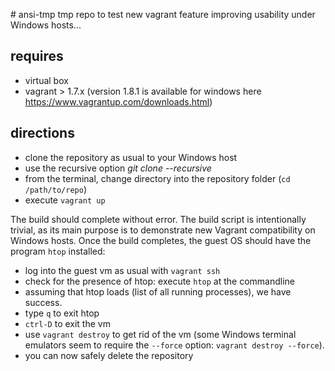 \# ansi-tmp
tmp repo to test new vagrant feature improving usability under Windows hosts...

## requires

* virtual box
* vagrant > 1.7.x (version 1.8.1 is available for windows here https://www.vagrantup.com/downloads.html)

## directions

* clone the repository as usual to your Windows host
* use the recursive option *git clone --recursive*
* from the terminal, change directory into the repository folder (`cd /path/to/repo`)
* execute `vagrant up`

The build should complete without error. The build script is intentionally trivial, as its main purpose is to demonstrate new Vagrant compatibility on Windows hosts. 
Once the build completes, the guest OS should have the program `htop` installed:

* log into the guest vm as usual with `vagrant ssh`
* check for the presence of htop: execute `htop` at the commandline
* assuming that htop loads (list of all running processes), we have success.
* type `q` to exit htop
* `ctrl-D` to exit the vm
* use `vagrant destroy` to get rid of the vm (some Windows terminal emulators seem to require the `--force` option: `vagrant destroy --force`).
* you can now safely delete the repository
